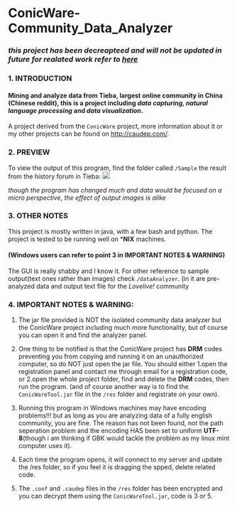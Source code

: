 # ConicWare-Community_Data_Analyzer

### *this project has been decreapteed and will not be updated in future for realated work refer to [here](https://github.com/sxysun/TieCloud-Search)*

### 1. INTRODUCTION

#### Mining and analyze data from Tieba, largest online community in China (Chinese reddit), this is a project including *data capturing, natural language processing* and *data visualization*.

A project derived from the `ConicWare` project, more information about it or my other projects can be found on http://caudep.com/. 

### 2. PREVIEW
To view the output of this program, find the folder called `/Sample`
the result from the history forum in Tieba:
![](Sample/a.png)

*though the program has changed much and data would be focused on a micro perspective, the effect of output images is alike*

### 3. OTHER NOTES
This project is mostly written in java, with a few bash and python. The project is tested to be running well on ***NIX** machines.
#### (Windows users can refer to point 3 in IMPORTANT NOTES & WARNING)

The GUI is really shabby and I know it. For other reference to sample output(text ones rather than images) check `/dataAnalyzer`. (in it are pre-analyzed data and output text file for the *Lovelive!* community 

### 4. IMPORTANT NOTES & WARNING:

1. The jar file provided is NOT the isolated community data analyzer but the ConicWare project including much more functionality, but of course you can open it and find the analyzer panel. 

2. One thing to be notified is that the ConicWare project has **DRM** codes preventing you from copying and running it on an unauthorized computer, so do NOT just open the jar file. You should either 1.open the registration panel and contact me through email for a registration code, or 2.open the whole project folder, find and delete the **DRM** codes, then run the program. (and of course another way is to find the `ConicWareTool.jar` file in the `/res` folder and registrate on your own).

3. Running this program in Windows machines may have encoding problems!!! but as long as you are analyzing data of a fully english community, you are fine. The reason has not been found, not the path seperation problem and the encoding HAS been set to uniform **UTF-8**(though i am thinking if GBK would tackle the problem as my linux mint computer uses it).

4. Each time the program opens, it will connect to my server and update the /res folder, so if you feel it is dragging the spped, delete related code.

5. The `.conf` and `.caudep` files in the `/res` folder has been encrypted and you can decrypt them using the `ConicWareTool.jar`, code is 3 or 5.
